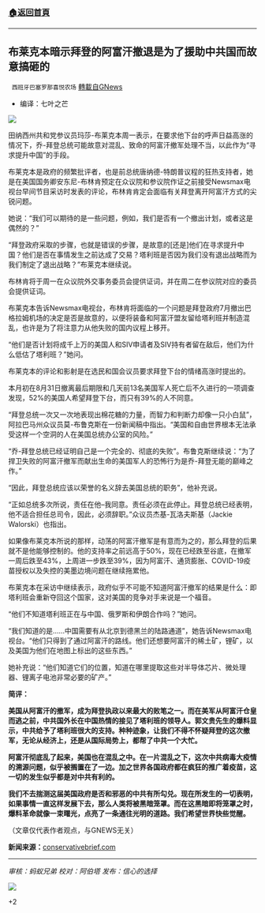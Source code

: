 ###  [:house:返回首頁](https://github.com/ourhimalayas/txt)
---


## 布莱克本暗示拜登的阿富汗撤退是为了援助中共国而故意搞砸的
` 西班牙巴塞罗那喜悦农场` [轉載自GNews](https://gnews.org/zh-hans/1539118/)

- 编译：七叶之芒


![](https://assets.gnews.org/wp-content/uploads/2021/09/unknown-35.png)

田纳西州共和党参议员玛莎-布莱克本周一表示，在要求他下台的呼声日益高涨的情况下，乔-拜登总统可能故意对混乱、致命的阿富汗撤军处理不当，以此作为“寻求提升中国”的手段。

布莱克本是政府的频繁批评者，也是前总统唐纳德-特朗普议程的狂热支持者，她是在美国国务卿安东尼-布林肯预定在众议院和参议院作证之前接受Newsmax电视台早间节目采访时发表的评论，布林肯肯定会面临有关拜登离开阿富汗方式的尖锐问题。

她说：“我们可以期待的是一些问题，例如，我们是否有一个撤出计划，或者这是偶然的？”

“拜登政府采取的步骤，也就是错误的步骤，是故意的[还是]他们在寻求提升中国？他们是否在事情发生之前达成了交易？塔利班是否因为我们没有退出战略而为我们制定了退出战略？”布莱克本继续说。

布林肯将于周一在众议院外交事务委员会提供证词，并在周二在参议院对应的委员会提供证词。

布莱克本告诉Newsmax电视台，布林肯将面临的一个问题是拜登政府7月撤出巴格拉姆机场的决定是否是故意的，以便将装备和阿富汗盟友留给塔利班并制造混乱，也许是为了将注意力从他失败的国内议程上移开。

“他们是否计划将成千上万的美国人和SIV申请者及SIV持有者留在敌后，他们为什么低估了塔利班？”她问。

布莱克本的评论和影射是在选民和国会议员要求拜登下台的情绪高涨时提出的。

本月初在8月31日撤离最后期限和几天前13名美国军人死亡后不久进行的一项调查发现，52%的美国人希望拜登下台，而只有39%的人不同意。

“拜登总统一次又一次地表现出棉花糖的力量，而智力和判断力却像一只小白鼠”，阿拉巴马州众议员莫-布鲁克斯在一份新闻稿中指出。“美国和自由世界根本无法承受这样一个空洞的人在美国总统办公室的风险。”

“乔-拜登总统已经证明自己是一个完全的、彻底的失败”。布鲁克斯继续说：“为了捍卫失败的阿富汗撤军而献出生命的美国军人的恐怖行为是乔-拜登无能的巅峰之作。”

“因此，拜登总统应该以荣誉的名义辞去美国总统的职务”，他补充说。

“正如总统多次所说，责任在他–我同意。责任必须在此停止。拜登总统已经表明，他不适合担任总司令，因此，必须辞职。”众议员杰基-瓦洛夫斯基（Jackie Walorski）也指出。

如果像布莱克本所说的那样，动荡的阿富汗撤军是有意而为之的，那么拜登的后果就不是他能够控制的。他的支持率之前远高于50%，现在已经跌至谷底，在撤军一周后跌至43%，上周进一步跌至39%，因为阿富汗、通货膨胀、COVID-19疫苗授权以及失控的美墨边境问题在继续拖累他。

布莱克本在采访中继续表示，政府似乎不可能不知道阿富汗撤军的结果是什么：即塔利班会重新夺回这个国家，这对美国的竞争对手来说是一个福音。

“他们不知道塔利班正在与中国、俄罗斯和伊朗合作吗？”她问。

“我们知道的是……中国需要有从北京到德黑兰的陆路通道”，她告诉Newsmax电视台。“他们只得到了通过阿富汗的路线。他们还想要阿富汗的稀土矿，锂矿，以及美国为他们在地图上标出的这些东西。”

她补充说：“他们知道它们的位置，知道在哪里提取这些对半导体芯片、微处理器、锂离子电池非常必要的矿产。”

**简评：**

**美国从阿富汗的撤军，成为拜登执政以来最大的败笔之一。而在美军从阿富汗仓皇而逃之前，中共国外长在中国热情的接见了塔利班的领导人。郭文贵先生的爆料显示，中共给予了塔利班很大的支持。种种迹象，让我们不得不怀疑拜登的这次撤军，无论从经济上，还是从国际局势上，都帮了中共一个大忙。**

**阿富汗彻底乱了起来，美国也在混乱之中。在一片混乱之下，这次中共病毒大疫情的溯源问题，似乎被搁置在了一边。加之世界各国政府都在疯狂的推广着疫苗，这一切的发生似乎都是对中共有利的。**

**我们不去揣测这届美国政府是否和邪恶的中共有所勾兑。现在所发生的一切表明，如果事情一直这样发展下去，那么人类将被黑暗笼罩。而在这黑暗即将笼罩之时，爆料革命就像一束曙光，点亮了一条通往光明的道路。我们希望世界快些觉醒。**

（文章仅代表作者观点，与GNEWS无关）

**新闻来源：**[conservativebrief.com](https://conservativebrief.com/blackburn-suggests-51033/)

* * *

*审核：蚂蚁兄弟*
*校对：阿伯塔*
*发布：信心的选择*

![](https://assets.gnews.org/wp-content/uploads/2021/09/GNEWS_CH..jpeg)

+2
